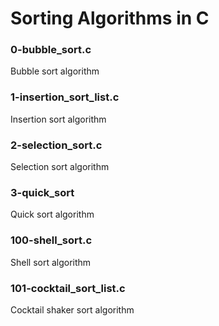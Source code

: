 # Sorting Algorithms in C

### 0-bubble_sort.c

Bubble sort algorithm

### 1-insertion_sort_list.c

Insertion sort algorithm

### 2-selection_sort.c

Selection sort algorithm

### 3-quick_sort

Quick sort algorithm

### 100-shell_sort.c

Shell sort algorithm

### 101-cocktail_sort_list.c

Cocktail shaker sort algorithm
